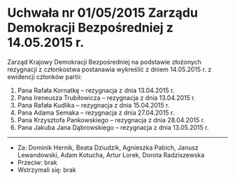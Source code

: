# Uchwała nr 01/05/2015 Zarządu Demokracji Bezpośredniej z 14.05.2015 r.

Zarząd Krajowy Demokracji Bezpośredniej na podstawie złożonych rezygnacji z członkostwa postanawia wykreślić z dniem 14.05.2015 r. z ewidencji członków partii:

1. Pana Rafała Kornatkę – rezygnacja z dnia 13.04.2015 r.
2. Pana Ireneusza Trubiłowicza – rezygnacja z dnia 13.04.2015 r.
3. Pana Rafała Kudlika – rezygnacja z dnia 15.04.2015 r.
4. Pana Adama Semaka – rezygnacja z dnia 27.04.2015 r.
5. Pana Krzysztofa Pankowskiego – rezygnacja z dnia 28.04.2015 r.
6. Pana Jakuba Jana Dąbrowskiego – rezygnacja z dnia 13.05.2015 r.

---

* Za: Dominik Hernik, Beata Dziudzik, Agnieszka Pabich, Janusz Lewandowski, Adam Kotucha, Artur Lorek, Dorota Radziszewska
* Przeciw: brak
* Wstrzymali się: brak
